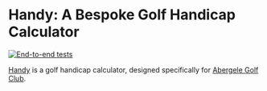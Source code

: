 # Handy: A Bespoke Golf Handicap Calculator
[![End-to-end tests](https://github.com/daneden/handy/actions/workflows/e2e.yml/badge.svg)](https://github.com/daneden/handy/actions/workflows/e2e.yml)

[Handy](https://handy-six.vercel.app) is a golf handicap calculator, designed specifically for [Abergele Golf Club](https://www.abergelegolfclub.co.uk). 
